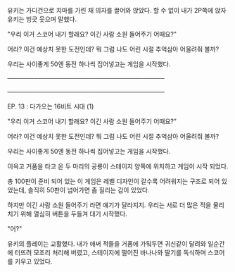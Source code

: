유키는 가디건으로 치마를 가린 채 의자를 끌어와 앉았다. 할 수 없이 내가 2P쪽에 앉자 유키는 빙긋 웃으며 말했다.

"우리 이거 스코어 내기 할래요? 이긴 사람 소원 들어주기 어때요?"

어라? 이건 예상치 못한 도전인데? 뭐 그럼 나도 어린 시절 추억삼아 어울려줘 볼까?

우리는 사이좋게 50엔 동전 하나씩 집어넣고는 게임을 시작했다.

────────────────────────────────────

────────────────────────────────────

EP. 13 : 다가오는 16비트 시대 (1)

"우리 이거 스코어 내기 할래요? 이긴 사람 소원 들어주기 어때요?"

어라? 이건 예상치 못한 도전인데? 뭐 그럼 나도 어린 시절 추억삼아 어울려줘 볼까?

우리는 사이좋게 50엔 동전 하나씩 집어넣고는 게임을 시작했다.

이윽고 거품을 타고 온 두 마리의 공룡이 스테이지 양쪽에 위치하고 게임이 시작 되었다.

총 100판이 준비 되어 있는 이 게임은 레벨 디자인이 갈수록 어려워지는 구조로 되어 있었는데, 솔직히 50판이 넘어가면 좀 질리는 감이 있었다.

하지만 이긴 사람 소원 들어주기 라면 얘기가 달라지지. 우리는 서로 더 많은 적을 물리치기 위해 열심히 버튼을 두들겨 대기 시작했다.

"어?"

유키의 플레이는 교활했다. 내가 애써 적들을 거품에 가둬두면 귀신같이 달려와 일순간에 터뜨려 모조리 처리해 버렸고, 스테이지에 떨어진 바나나와 딸기를 독식하며 스코어를 키우고 있었다.